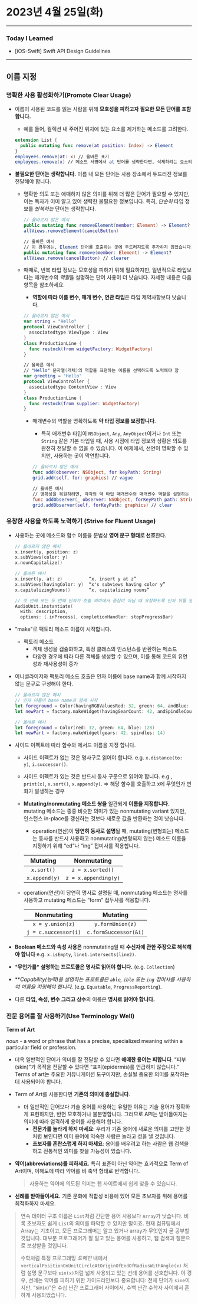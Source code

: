 # 2023년 4월 25일(화)

----

### Today I Learned 

- [iOS-Swift] Swift API Design Guidelines

---

## 이름 지정

### 명확한 사용 활성화하기(Promote Clear Usage)

- 이름이 사용된 코드를 읽는 사람을 위해 **모호성을 피하고자 필요한 모든 단어를 포함합니다.**

  - 예를 들어, 컬렉션 내 주어진 위치에 있는 요소를 제거하는 메소드를 고려한다.

  ```swift
  extension List {
    public mutating func remove(at position: Index) -> Element
  }
  employees.remove(at: x) // 옳바른 표기 
  employees.remove(x) // 메소드 서명에서 at 단어를 생략한다면, 삭제하려는 요소의 위치를 나타내기 위해 x를 사용하는 것보다는 x와 같은 요소를 검색하고 제거한다고 독자에게 암시할 수 있습니다.
  ```

- **불필요한 단어는 생략합니다.** 이름 내 모든 단어는 사용 장소에서 두드러진 정보를 전달해야 합니다.

  - 명확한 의도 또는 애매하지 않은 의미를 위해 더 많은 단어가 필요할 수 있지만, 이는 독자가 이미 알고 있어 생략한 불필요한 정보입니다. 특히, *단순히* 타입 정보를 *반복하는* 단어는 생략합니다.

    ```swift
    // 옳바르지 않은 예시 
    public mutating func removeElement(member: Element) -> Element?
    allViews.removeElement(cancelButton)
    
    // 옳바른 예시
    // 이 경우에는, Element 단어를 호출하는 곳에 두드러지도록 추가하지 않았습니다.
    public mutating func remove(member: Element) -> Element?
    allViews.remove(cancelButton) // clearer
    ```

  - 때때로, 반복 타입 정보는 모호성을 피하기 위해 필요하지만, 일반적으로 타입보다는 매개변수의 *역할*을 설명하는 단어 사용이 더 낫습니다. 자세한 내용은 다음 항목을 참조하세요.

    - **역할에 따라 이름 변수, 매개 변수, 연관 타입**은 타입 제약사항보다 낫습니다.

    ```swift
    // 옳바르지 않은 예시 
    var string = "Hello"
    protocol ViewController {
      associatedtype ViewType : View
    }
    class ProductionLine {
      func restock(from widgetFactory: WidgetFactory)
    }
    
    // 옳바른 예시 
    // "Hello" 문자열(개체)의 역할을 표현하는 이름을 선택하도록 노력해야 함
    var greeting = "Hello"
    protocol ViewController {
      associatedtype ContentView : View
    }
    class ProductionLine {
      func restock(from supplier: WidgetFactory)
    }
    ```

    - 매개변수의 역할을 명확하도록 **약 타입 정보를 보정합니다**.

      - 특히 매개변수 타입이 `NSObject`, `Any`, `AnyObject`이거나 `Int` 또는 `String` 같은 기본 타입일 때, 사용 시점에 타입 정보와 상황은 의도를 완전히 전달할 수 없을 수 있습니다. 이 예제에서, 선언이 명확할 수 있지만, 사용하는 곳이 막연합니다.

      ```swift
      // 옳바르지 않은 예시 
      func add(observer: NSObject, for keyPath: String)
      grid.add(self, for: graphics) // vague
      
      // 옳바른 예시
      // 명확성을 복원하려면, 각각의 약 타입 매개변수와 매개변수 역할을 설명하는 명사를 앞으로 보냅니다:
      func addObserver(_ observer: NSObject, forKeyPath path: String)
      grid.addObserver(self, forKeyPath: graphics) // clear
      ```

### 유창한 사용을 하도록 노력하기 (Strive for Fluent Usage)

- 사용하는 곳에 메소드와 함수 이름을 문법상 **영어 문구 형태로 선호**한다.

  ```swift
  // 옳바르지 않은 예시 
  x.insert(y, position: z)
  x.subViews(color: y)
  x.nounCapitalize()
  
  // 옳바른 예시 
  x.insert(y, at: z)          “x, insert y at z”
  x.subViews(havingColor: y)  “x's subviews having color y”
  x.capitalizingNouns()       “x, capitalizing nouns”
  
  // 첫 번째 또는 두 번째 인자가 호출 의미에서 중심이 아닐 때 유창하도록 인자 뒤를 떨어뜨리는 것을 허용합니다.
  AudioUnit.instantiate(
    with: description, 
    options: [.inProcess], completionHandler: stopProgressBar)
  ```

- "make"로 팩토리 메소드 이름이 시작합니다. 

  - 팩토리 메소드
    - 객체 생성을 캡슐화하고, 특정 클래스의 인스턴스를 반환하는 메소드
    - 다양한 경우에 따라 다른 객체를 생성할 수 있으며, 이를 통해 코드의 유연성과 재사용성이 증가

- 이니셜라이저와 팩토리 메소드 호출은 인자 이름에 base name과 함께 시작하지 않는 문구로 구성해야 한다.

  ```swift
  // 옳바르지 않은 예시
  // 인자 이름이 base name과 함께 시작 
  let foreground = Color(havingRGBValuesRed: 32, green: 64, andBlue: 128)
  let newPart = factory.makeWidget(havingGearCount: 42, andSpindleCount: 14)
  
  // 옳바른 예시
  let foreground = Color(red: 32, green: 64, blue: 128)
  let newPart = factory.makeWidget(gears: 42, spindles: 14)
  ```

- 사이드 이펙트에 따라 함수와 메서드 이름을 지정 합니다.

  - 사이드 이펙트가 없는 것은 명사구로 읽어야 합니다. e.g. `x.distance(to: y)`, `i.successor()`.

  - 사이드 이펙트가 있는 것은 반드시 동사 구문으로 읽어야 합니다. e.g., `print(x)`, `x.sort()`, `x.append(y)`. => 해당 함수를 호출하고 x에 무엇인가 변화가 발생하는 경우 

  - **Mutating/nonmutating 메소드 쌍을** 일관되게 **이름을 지정합니다**. mutating 메소드는 종종 비슷한 의미가 있는 nonmutating variant 있지만, 인스턴스 in-place를 갱신하는 것보다 새로운 값을 반환하는 것이 낫습니다.

    - operation(연산)이 **당연히 동사로 설명**될 때, mutating(변형되는) 메소드는 동사를 반드시 사용하고 nonmutating(변형되지 않는) 메소드 이름을 지정하기 위해 “ed”나 “ing” 접미사를 적용합니다.

    |   Mutating    |     Nonmutating      |
    | :-----------: | :------------------: |
    |  `x.sort()`   |   `z = x.sorted()`   |
    | `x.append(y)` | `z = x.appending(y)` |

  - operation(연산)이  당연히 명사로 설명될 때, nonmutating 메소드는 명사를 사용하고 mutating 메소드는 “form” 접두사를 적용합니다.

    |     Nonmutating      |       Mutating        |
    | :------------------: | :-------------------: |
    |   `x = y.union(z)`   |   `y.formUnion(z)`    |
    | `j = c.successor(i)` | `c.formSuccessor(&i)` |

- **Boolean 메소드와 속성 사용은** nonmutating일 때 **수신자에 관한 주장으로 해석해야 합니다** e.g. `x.isEmpty`, `line1.intersects(line2)`.
- ***무언가를\* 설명하는 프로토콜은 명사로 읽어야 합니다.** (e.g. `Collection`)
- ***Capability(능력)*을 설명하는 프로토콜은 `able`, `ible` 또는 `ing` 접미사를 사용하여 이름을 지정해야 합니다.** (e.g. `Equatable`, `ProgressReporting`).
- 다른 **타입, 속성, 변수 그리고 상수**의 이름은 **명사로 읽어야 합니다.**

### 전문 용어를 잘 사용하기(Use Terminology Well)

**Term of Art**

*noun* - a word or phrase that has a precise, specialized meaning within a particular field or profession.

- 더욱 일반적인 단어가 의미를 잘 전달할 수 있다면 **애매한 용어는 피합니다**. “피부(skin)”가 목적을 전달할 수 있다면 “표피(epidermis)를 언급하지 않습니다.” Terms of art는 주요한 커뮤니케이션 도구이지만, 손실될 중요한 의미를 포착하는 데 사용되어야 합니다.
- Term of Art를 사용한다면 **기존의 의미에 충실합니다**.
  - 더 일반적인 단어보다 기술 용어를 사용하는 유일한 이유는 기술 용어가 정확하게 표현하지만, 반면 모호하거나 불분명합니다. 그러므로 API는 받아들여지는 의미에 따라 엄격하게 용어를 사용해야 합니다.
    - **전문가를 놀라게 하지 마세요**: 우리가 기존 용어에 새로운 의미를 고안한 것처럼 보인다면 이미 용어에 익숙한 사람은 놀라고 성을 낼 것입니다.
    - **초보자를 혼란스럽게 하지 마세요**: 용어를 배우려고 하는 사람은 웹 검색을 하고 전통적인 의미를 찾을 가능성이 있습니다.

- **약어(abbreviations)를 피하세요.** 특히 표준이 아닌 약어는 효과적으로 Term of Art이며, 이해도에 따라 약어를 비 축약 형태로 번역합니다.

  > 사용하는 약어에 의도된 의미는 웹 사이트에서 쉽게 찾을 수 있습니다.

- **선례를 받아들이세요.** 기존 문화에 적합성 비용에 있어 모든 초보자를 위해 용어를 최적화하지 마세요.

> 연속 데이터 구조 이름은 `List`처럼 간단한 용어 사용보다 `Array`가 낫습니다. 비록 초보자도 쉽게 `List`의 의미를 파악할 수 있지만 말이죠. 현재 컴퓨팅에서 Array는 기초이고, 모든 프로그래머는 알고 있거나 array가 무엇인지 곧 공부할 것입니다. 대부분 프로그래머가 잘 알고 있는 용어를 사용하고, 웹 검색과 질문으로 보상받을 것입니다.
>
> 수학처럼 특정 프로그래밍 *도메인* 내에서 `verticalPositionOnUnitCircleAtOriginOfEndOfRadiusWithAngle(x)` 처럼 설명 문구보다 `sin(x)`처럼 넓게 사용되고 있는 선례 용어를 선호합니다. 이 경우, 선례는 약어를 피하기 위한 가이드라인보다 중요합니다: 전체 단어가 `sine`이지만, “sin(*x*)”은 수십 년간 프로그래머 사이에서, 수백 년간 수학자 사이에서 흔하게 사용되었습니다.